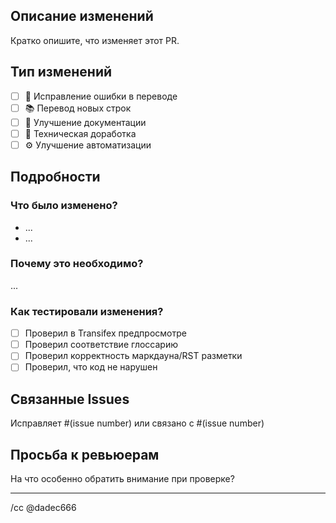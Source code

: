 ## Описание изменений

Кратко опишите, что изменяет этот PR.

## Тип изменений

- [ ] 🐛 Исправление ошибки в переводе
- [ ] 📚 Перевод новых строк
- [ ] 📖 Улучшение документации
- [ ] 🔧 Техническая доработка
- [ ] ⚙️ Улучшение автоматизации

## Подробности

### Что было изменено?
- ...
- ...

### Почему это необходимо?
...

### Как тестировали изменения?
- [ ] Проверил в Transifex предпросмотре
- [ ] Проверил соответствие глоссарию
- [ ] Проверил корректность маркдауна/RST разметки
- [ ] Проверил, что код не нарушен

## Связанные Issues

Исправляет #(issue number) или связано с #(issue number)

## Просьба к ревьюерам

На что особенно обратить внимание при проверке?

---

/cc @dadec666